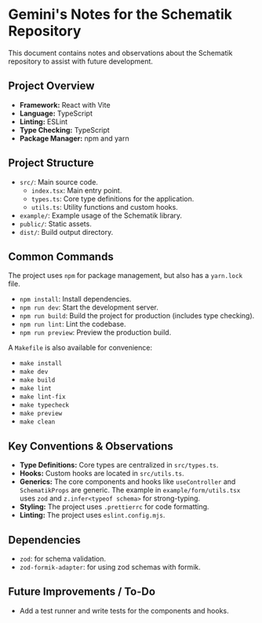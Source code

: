 # Gemini's Notes for the Schematik Repository

This document contains notes and observations about the Schematik repository to assist with future development.

## Project Overview

- **Framework:** React with Vite
- **Language:** TypeScript
- **Linting:** ESLint
- **Type Checking:** TypeScript
- **Package Manager:** npm and yarn

## Project Structure

- `src/`: Main source code.
    - `index.tsx`: Main entry point.
    - `types.ts`: Core type definitions for the application.
    - `utils.ts`: Utility functions and custom hooks.
- `example/`: Example usage of the Schematik library.
- `public/`: Static assets.
- `dist/`: Build output directory.

## Common Commands

The project uses `npm` for package management, but also has a `yarn.lock` file.

- `npm install`: Install dependencies.
- `npm run dev`: Start the development server.
- `npm run build`: Build the project for production (includes type checking).
- `npm run lint`: Lint the codebase.
- `npm run preview`: Preview the production build.

A `Makefile` is also available for convenience:

- `make install`
- `make dev`
- `make build`
- `make lint`
- `make lint-fix`
- `make typecheck`
- `make preview`
- `make clean`

## Key Conventions & Observations

- **Type Definitions:** Core types are centralized in `src/types.ts`.
- **Hooks:** Custom hooks are located in `src/utils.ts`.
- **Generics:** The core components and hooks like `useController` and `SchematikProps` are generic. The example in `example/form/utils.tsx` uses `zod` and `z.infer<typeof schema>` for strong-typing.
- **Styling:** The project uses `.prettierrc` for code formatting.
- **Linting:** The project uses `eslint.config.mjs`.

## Dependencies

- `zod`: for schema validation.
- `zod-formik-adapter`: for using zod schemas with formik.

## Future Improvements / To-Do

- Add a test runner and write tests for the components and hooks.
